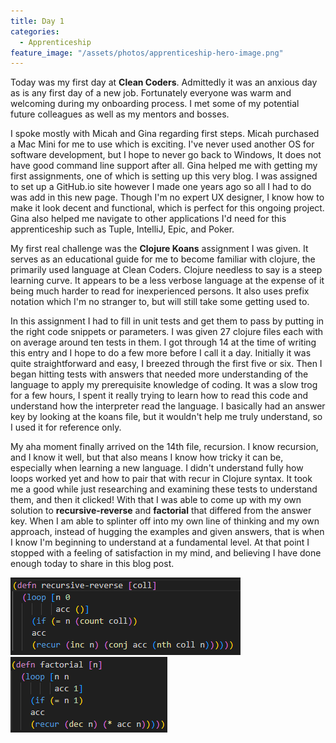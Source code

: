 ```yaml
---
title: Day 1
categories:
  - Apprenticeship
feature_image: "/assets/photos/apprenticeship-hero-image.png"
---
```


Today was my first day at **Clean Coders**. Admittedly it was an anxious day as is any first day of a new job.
Fortunately everyone was warm and welcoming during my onboarding process. I met some of my potential future colleagues
as well as my mentors and bosses.

I spoke mostly with Micah and Gina regarding first steps. Micah purchased a Mac Mini
for me to use which is exciting. I've never used another OS for software development, but I hope to never go back to
Windows,
It does not have good command line support after all. Gina helped me with getting my first assignments, one of which is
setting up this very blog. I was assigned to set up a GitHub.io site however I made one years ago so all I had to do was
add in this new page.
Though I'm no expert UX designer, I know how to make it look decent and functional, which is perfect for this ongoing
project. Gina also
helped me navigate to other applications I'd need for this apprenticeship such as Tuple, IntelliJ, Epic, and Poker.

My first real challenge was the
**Clojure Koans** assignment I was given. It serves as an educational guide for me to become familiar with clojure,
the primarily used language at Clean Coders. Clojure needless to say is a steep learning curve. It appears to be a less
verbose language at the
expense of it being much harder to read for inexperienced persons. It also uses prefix notation which I'm no stranger
to, but will still take some
getting used to.

In this assignment I had to fill in unit tests and get them to pass by putting in the right code snippets or parameters.
I was given 27 clojure
files each with on average around ten tests in them. I got through 14 at the time of writing this entry and I hope to do
a few more before I call it a day.
Initially it was quite straightforward and easy, I breezed through the first five or six. Then I began hitting tests
with answers that needed more
understanding of the language to apply my prerequisite knowledge of coding. It was a slow trog for a few hours, I spent
it really trying
to learn how to read this code and understand how the interpreter read the language. I basically had an answer key by
looking at the koans file, but it wouldn't help me
truly understand, so I used it for reference only.

My aha moment finally arrived on the 14th file, recursion. I know recursion, and I know it well, but that also means I
know how tricky it can be,
especially when learning a new language. I didn't understand fully how loops worked yet and how to pair that with recur
in Clojure syntax. It took
me a good while just researching and examining these tests to understand them, and then it clicked! With that I was able
to come up with my own solution
to **recursive-reverse** and **factorial** that differed from the answer key. When I am able to splinter off into my own
line of thinking and my own
approach, instead of hugging the examples and given answers, that is when I know I'm beginning to understand at a
fundamental level. At that point I stopped
with a feeling of satisfaction in my mind, and believing I have done enough today to share in this blog post.

![recursive-reverse](/assets/photos/recursive-reverse.png)
![factorial](/assets/photos/factorial.png)

